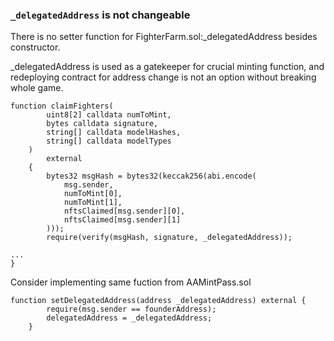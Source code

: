### `_delegatedAddress` is not changeable

There is no setter function for FighterFarm.sol:_delegatedAddress besides constructor. 

_delegatedAddress is used as a gatekeeper for crucial minting function, and redeploying contract for address change is not an option without breaking whole game. 

```
function claimFighters(
        uint8[2] calldata numToMint,
        bytes calldata signature,
        string[] calldata modelHashes,
        string[] calldata modelTypes
    ) 
        external 
    {
        bytes32 msgHash = bytes32(keccak256(abi.encode(
            msg.sender, 
            numToMint[0], 
            numToMint[1],
            nftsClaimed[msg.sender][0],
            nftsClaimed[msg.sender][1]
        )));
        require(verify(msgHash, signature, _delegatedAddress));

...
}
```

Consider implementing same fuction from AAMintPass.sol
```
function setDelegatedAddress(address _delegatedAddress) external {
        require(msg.sender == founderAddress);
        delegatedAddress = _delegatedAddress;
    }
```